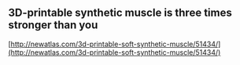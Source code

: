 ## 3D-printable synthetic muscle is three times stronger than you
  
  [http://newatlas.com/3d-printable-soft-synthetic-muscle/51434/](http://newatlas.com/3d-printable-soft-synthetic-muscle/51434/)